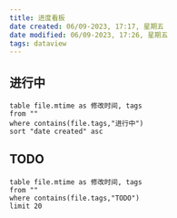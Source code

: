 ```yaml
---
title: 进度看板
date created: 06/09-2023, 17:17, 星期五
date modified: 06/09-2023, 17:26, 星期五
tags: dataview
---
```

## 进行中
```dataview
table file.mtime as 修改时间, tags
from ""
where contains(file.tags,"进行中")
sort "date created" asc
```
## TODO
```dataview
table file.mtime as 修改时间, tags
from ""
where contains(file.tags,"TODO")
limit 20
```